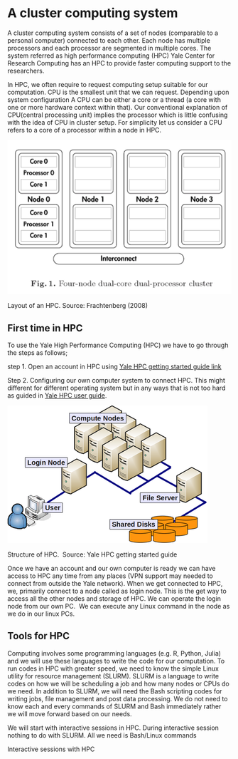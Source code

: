 # A cluster computing system #


A cluster computing system consists of a set of nodes (comparable to a personal computer) connected to each other. Each node has multiple processors and each processor are segmented in multiple cores. The system referred as high performance computing (HPC) Yale Center for Research Computing has an HPC to provide faster computing support to the researchers.

In HPC, we often require to request computing setup suitable for our computation. CPU is the smallest unit that we can request. Depending upon system configuration A CPU can be either a core or a thread (a core with one or more hardware context within that). Our conventional explanation of CPU(central processing unit) implies the processor which is little confusing with the idea of CPU in cluster setup. For simplicity let us consider a CPU refers to a core of a processor within a node in HPC.

![alt text](https://github.com/yushuf/BiostatComputing/blob/master/Images/nodes.png)

Layout of an HPC. Source: Frachtenberg (2008)


## First time in HPC ##
To use the Yale High Performance Computing (HPC) we have to go through the steps as follows;

step 1. Open an account in HPC using [Yale HPC getting started guide link](https://research.computing.yale.edu/support/hpc/getting-started) 

Step 2. Configuring our own computer system to connect HPC. This might different for different operating system but in any ways that is not too hard as guided in [Yale HPC user guide](https://research.computing.yale.edu/support/hpc/user-guide). 

![alt text](https://github.com/yushuf/BiostatComputing/blob/master/Images/cluster.png)

Structure of HPC.  Source: Yale HPC getting started guide

Once we have an account and our own computer is ready we can have access to HPC any time from any places (VPN support may needed to connect from outside the Yale network).  When we get connected to HPC, we, primarily connect to a node called as login node. This is the get way to access all the other nodes and storage of HPC. We can operate the login node from our own PC.  We can execute any Linux command in the node as we do in our linux PCs.

## Tools for HPC ##
 Computing involves some programming languages (e.g. R, Python, Julia) and we will use these languages to write the code for our computation. To run codes in HPC with greater speed, we need to know the simple Linux utility for resource management (SLURM). SLURM is a language to write codes on how we will be scheduling a job and how many nodes or CPUs do we need. In addition to SLURM,  we will need the Bash scripting codes for writing jobs, file management and post data processing. We do not need to know each and every commands of SLURM and Bash immediately rather we will move forward based on our needs.

We will start with interactive sessions in HPC. During interactive session nothing to do with SLURM. All we need is Bash/Linux commands

Interactive sessions with HPC


